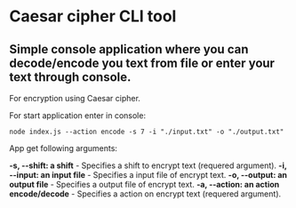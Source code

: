 # **Caesar cipher CLI tool**

## Simple console application where you can decode/encode you text from file or enter your text through console.
For encryption using Caesar cipher.

For start application enter in console:

```node index.js --action encode -s 7 -i "./input.txt" -o "./output.txt"```

App get following arguments:

**-s, --shift: a shift** - Specifies a shift to encrypt text (requered argument).
**-i, --input: an input file** - Specifies a input file of encrypt text.
**-o, --output: an output file** - Specifies a output file of encrypt text.
**-a, --action: an action encode/decode** - Specifies a action on encrypt text (requered argument).
